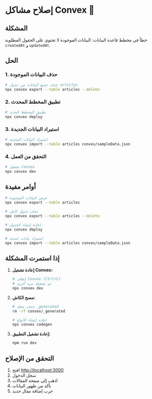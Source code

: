 # إصلاح مشاكل Convex 🔧

## المشكلة
خطأ في مخطط قاعدة البيانات: البيانات الموجودة لا تحتوي على الحقول المطلوبة `createdAt` و `updatedAt`.

## الحل

### 1. حذف البيانات الموجودة
```bash
# حذف جميع البيانات من جدول articles
npx convex export --table articles --delete
```

### 2. تطبيق المخطط المحدث
```bash
# تطبيق المخطط الجديد
npx convex deploy
```

### 3. استيراد البيانات الجديدة
```bash
# استيراد البيانات المحدثة
npx convex import --table articles convex/sampleData.json
```

### 4. التحقق من العمل
```bash
# تشغيل Convex
npx convex dev
```

## أوامر مفيدة

```bash
# عرض البيانات الموجودة
npx convex export --table articles

# حذف جدول كامل
npx convex export --table articles --delete

# إعادة إنشاء الجدول
npx convex deploy

# استيراد بيانات جديدة
npx convex import --table articles convex/sampleData.json
```

## إذا استمرت المشكلة

1. **إعادة تشغيل Convex:**
   ```bash
   # إيقاف Convex (Ctrl+C)
   # ثم تشغيله مرة أخرى
   npx convex dev
   ```

2. **مسح الكاش:**
   ```bash
   # حذف مجلد _generated
   rm -rf convex/_generated
   
   # إعادة إنشاء الأنواع
   npx convex codegen
   ```

3. **إعادة تشغيل التطبيق:**
   ```bash
   npm run dev
   ```

## التحقق من الإصلاح

1. افتح [http://localhost:3000](http://localhost:3000)
2. سجل الدخول
3. اذهب إلى صفحة المقالات
4. تأكد من ظهور البيانات
5. جرب إضافة مقال جديد
